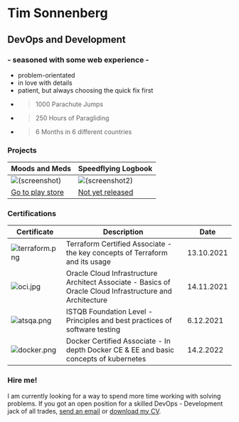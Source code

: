 # Tim Sonnenberg

## DevOps and Development 
### - seasoned with some web experience -

- problem-orientated
- in love with details
- patient, but always choosing the quick fix first
- > 1000 Parachute Jumps
- > 250 Hours of Paragliding 
- > 6 Months in 6 different countries

### Projects

| Moods and Meds | Speedflying Logbook |
| --- | --- |
| ![(screenshot)](http://trsonn.com/moodsandmeds.jpg "moods and meds screenshot ") |![(screenshot2)](http://trsonn.com/speedflying.png "speedflying screenshot ") |
| [Go to play store](https://play.google.com/store/apps/details?id=com.trsonn.dbtdiary) | [Not yet released](#) |

### Certifications

| Certificate | Description | Date |  
| --- | --- | --- |  
| ![terraform.png](http://trsonn.com/terraform.png "terraform certificate") | Terraform Certified Associate - the key concepts of Terraform and its usage | 13.10.2021 |  
| ![oci.jpg](http://trsonn.com/oci.jpg "oci associate certificate") | Oracle Cloud Infrastructure Architect Associate - Basics of Oracle Cloud Infrastructure and Architecture | 14.11.2021 |
| ![atsqa.png](http://trsonn.com/atsqa.png "ISTQB Foundation Level") | ISTQB Foundation Level - Principles and best practices of software testing | 6.12.2021 |
|  ![docker.png](http://trsonn.com/docker.png "Docker Certified associate") | Docker Certified Associate - In depth Docker CE & EE and basic concepts of kubernetes  | 14.2.2022 |


### Hire me!

I am currently looking for a way to spend more time working with solving problems. If you got an open position for a skilled DevOps - Development jack of all trades,  [send an email](mailto:hire@trsonn.com) or  [download my CV](http://trsonn.com/AnonCV.pdf). 


